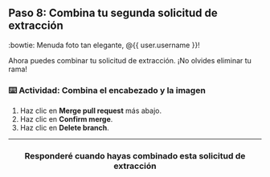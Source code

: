 ## Paso 8: Combina tu segunda solicitud de extracción

:bowtie: Menuda foto tan elegante, @{{ user.username }}!

Ahora puedes combinar tu solicitud de extracción. ¡No olvides eliminar tu rama!

### :keyboard: Actividad: Combina el encabezado y la imagen 

1. Haz clic en **Merge pull request** más abajo.
1. Haz clic en **Confirm merge**.
1. Haz clic en **Delete branch**.

<hr>
<h3 align="center">Responderé cuando hayas combinado esta solicitud de extracción</h3>
